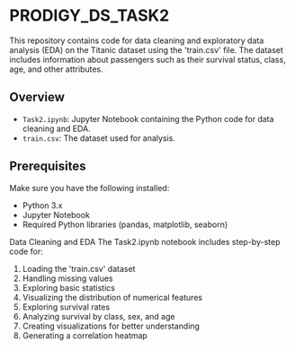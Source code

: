 # PRODIGY_DS_TASK2
This repository contains code for data cleaning and exploratory data analysis (EDA) on the Titanic dataset using the 'train.csv' file. The dataset includes information about passengers such as their survival status, class, age, and other attributes.

## Overview
- `Task2.ipynb`: Jupyter Notebook containing the Python code for data cleaning and EDA.
- `train.csv`: The dataset used for analysis.

## Prerequisites
Make sure you have the following installed:
- Python 3.x
- Jupyter Notebook
- Required Python libraries (pandas, matplotlib, seaborn)

Data Cleaning and EDA
The Task2.ipynb notebook includes step-by-step code for:
1. Loading the 'train.csv' dataset
2. Handling missing values
3. Exploring basic statistics
4. Visualizing the distribution of numerical features
5. Exploring survival rates
6. Analyzing survival by class, sex, and age
7. Creating visualizations for better understanding
8. Generating a correlation heatmap
